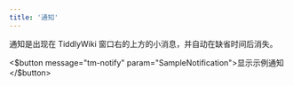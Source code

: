 ```yaml
---
title: '通知'
---
```


通知是出现在 TiddlyWiki 窗口右的上方的小消息，并自动在缺省时间后消失。

<$button message="tm-notify" param="SampleNotification">显示示例通知</$button>